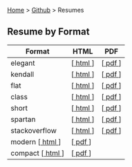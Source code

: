 [Home](https://jeffwindsor.carrd.co/) > [Github](https://jeffwindsor.github.io/) > Resumes

## Resume by Format

|Format|HTML|PDF|
|---|---|---|
| elegant | [[ html ](resume/generated/resume-json-elegant.html)] | [[ pdf ](resume/generated/resume-json-elegant.pdf)] |
| kendall | [[ html ](resume/generated/resume-json-kendall.html)] | [[ pdf ](resume/generated/resume-json-kendall.pdf)] |
| flat | [[ html ](resume/generated/resume-json-flat.html)] | [[ pdf ](resume/generated/resume-json-flat.pdf)] |
| class | [[ html ](resume/generated/resume-json-class.html)] | [[ pdf ](resume/generated/resume-json-class.pdf)] |
| short | [[ html ](resume/generated/resume-json-short.html)] | [[ pdf ](resume/generated/resume-json-short.pdf)] |
| spartan | [[ html ](resume/generated/resume-json-spartan.html)] | [[ pdf ](resume/generated/resume-json-spartan.pdf)] |
| stackoverflow | [[ html ](resume/generated/resume-json-stackoverflow.html)] | [[ pdf ](resume/generated/resume-json-stackoverflow.pdf)] |
| modern [[ html ](resume/generated/resume-fresh-modern.html)] | [[ pdf ](resume/generated/resume-fresh-modern.pdf)] |
| compact [[ html ](resume/generated/resume-fresh-compact.html)] | [[ pdf ](resume/generated/resume-fresh-compact.pdf)] |
